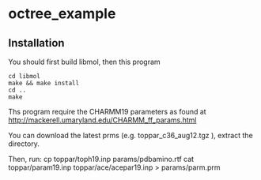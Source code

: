 octree_example
==============

Installation
------------

You should first build libmol, then this program

    cd libmol
    make && make install
    cd ..
    make


Ths program require the CHARMM19 parameters as found at http://mackerell.umaryland.edu/CHARMM_ff_params.html

You can download the latest prms (e.g. toppar_c36_aug12.tgz ), extract the directory.

Then, run:
    cp toppar/toph19.inp params/pdbamino.rtf
    cat toppar/param19.inp toppar/ace/acepar19.inp > params/parm.prm
